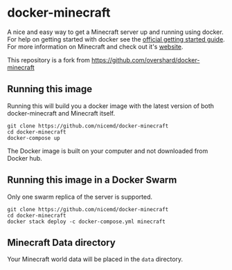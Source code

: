 # docker-minecraft

A nice and easy way to get a Minecraft server up and running using docker. For
help on getting started with docker see the [official getting started guide][0].
For more information on Minecraft and check out it's [website][1].

This repository is a fork from https://github.com/overshard/docker-minecraft

## Running this image

Running this will build you a docker image with the latest version of both
docker-minecraft and Minecraft itself. 

    git clone https://github.com/nicemd/docker-minecraft
    cd docker-minecraft
    docker-compose up

The Docker image is built on your computer and not downloaded from Docker hub.

## Running this image in a Docker Swarm

Only one swarm replica of the server is supported.


    git clone https://github.com/nicemd/docker-minecraft
    cd docker-minecraft
    docker stack deploy -c docker-compose.yml minecraft

## Minecraft Data directory

Your Minecraft world data will be placed in the `data` directory.

[0]: http://www.docker.io/gettingstarted/
[1]: http://minecraft.net/
